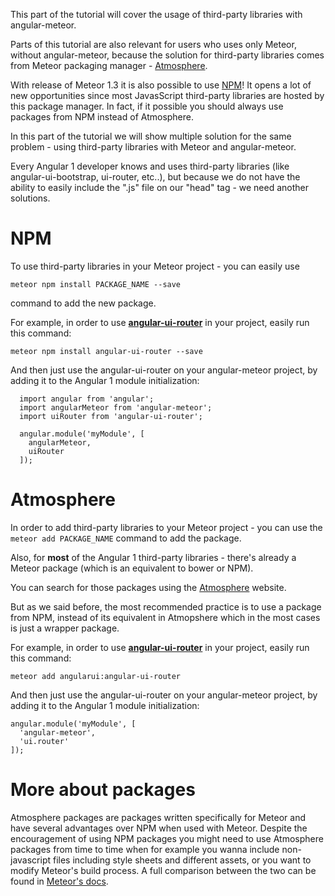This part of the tutorial will cover the usage of third-party libraries with angular-meteor.

Parts of this tutorial are also relevant for users who uses only Meteor, without angular-meteor, because the solution for third-party libraries comes from Meteor packaging manager - [Atmosphere](atmospherejs.com).

With release of Meteor 1.3 it is also possible to use [NPM](npmjs.com)! It opens a lot of new opportunities since most JavasScript third-party libraries are hosted by this package manager. In fact, if it possible you should always use packages from NPM instead of Atmosphere.

In this part of the tutorial we will show multiple solution for the same problem - using third-party libraries with Meteor and angular-meteor.

Every Angular 1 developer knows and uses third-party libraries (like angular-ui-bootstrap, ui-router, etc..), but because we do not have the ability to easily include the ".js" file on our "head" tag - we need another solutions.

# NPM

To use third-party libraries in your Meteor project - you can easily use

    meteor npm install PACKAGE_NAME --save

command to add the new package.

For example, in order to use **[angular-ui-router](https://www.npmjs.com/package/angular-ui-router)** in your project, easily run this command:

    meteor npm install angular-ui-router --save

And then just use the angular-ui-router on your angular-meteor project, by adding it to the Angular 1 module initialization:

```
  import angular from 'angular';
  import angularMeteor from 'angular-meteor';
  import uiRouter from 'angular-ui-router';

  angular.module('myModule', [
    angularMeteor,
    uiRouter
  ]);
```

# Atmosphere

In order to add third-party libraries to your Meteor project - you can use the `meteor add PACKAGE_NAME` command to add the package.

Also, for **most** of the Angular 1 third-party libraries - there's already a Meteor package (which is an equivalent to bower or NPM).

You can search for those packages using the [Atmosphere](https://atmospherejs.com/) website.

But as we said before, the most recommended practice is to use a package from NPM, instead of its equivalent in Atmopshere which in the most cases is just a wrapper package.

For example, in order to use **[angular-ui-router](https://atmospherejs.com/angularui/angular-ui-router)** in your project, easily run this command:

```
meteor add angularui:angular-ui-router
```

And then just use the angular-ui-router on your angular-meteor project, by adding it to the Angular 1 module initialization:

```
angular.module('myModule', [
  'angular-meteor',
  'ui.router'
]);
```

# More about packages

Atmosphere packages are packages written specifically for Meteor and have several advantages over NPM when used with Meteor. Despite the encouragement of using NPM packages you might need to use Atmosphere packages from time to time when for example you wanna include non-javascript files including style sheets and different assets, or you want to modify Meteor's build process. A full comparison between the two can be found in [Meteor's docs](http://docs.meteor.com/#/full/packagejs).
